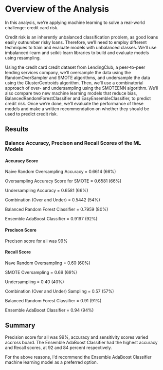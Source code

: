 # Overview of the Analysis 

In this analysis, we're applying machine learning to solve a real-world challenge: credit card risk.

Credit risk is an inherently unbalanced classification problem, as good loans easily outnumber risky loans. Therefore, we’ll need to employ different techniques to train and evaluate models with unbalanced classes. We'll use imbalanced-learn and scikit-learn libraries to build and evaluate models using resampling.

Using the credit card credit dataset from LendingClub, a peer-to-peer lending services company, we’ll oversample the data using the RandomOverSampler and SMOTE algorithms, and undersample the data using the ClusterCentroids algorithm. Then, we’ll use a combinatorial approach of over- and undersampling using the SMOTEENN algorithm. We’ll also compare two new machine learning models that reduce bias, BalancedRandomForestClassifier and EasyEnsembleClassifier, to predict credit risk. Once we’re done, we’ll evaluate the performance of these models and make a written recommendation on whether they should be used to predict credit risk.

## Results 
### Balance Accuracy, Precison and Recall Scores of the ML Models 

#### Accuracy Score
Naive Random Oversampling Accuracy = 0.6614 (66%)

Oversampling Accuracy Score for SMOTE = 0.6581 (66%)

Undersampling Accuracy = 0.6581 (66%)

Combination (Over and Under) = 0.5442 (54%)

Balanced Random Forest Classifier = 0.7959 (80%)

Ensemble AdaBoost Classifier = 0.9197 (92%)

#### Precison Score 
Precison score for all was 99%

#### Recall Score 
Nave Random Oversampling = 0.60 (60%)

SMOTE Oversampling = 0.69 (69%)

Undersampling = 0.40 (40%)

Combination (Over and Under) Sampling = 0.57 (57%)

Balanced Random Forest Classifier = 0.91 (91%)

Ensemble AdaBoost Classifier = 0.94 (94%)

## Summary 

Precision score for all was 99%, accuracy and sensitivity scores varied accross board. The Ensemble AdaBoost Classifier had the highest accuracy and Recall scores, at 92 and 84 percent respectively. 

For the above reasons, I'd recommend the Ensemble AdaBoost Classifier machine learning model as a preferred option. 
